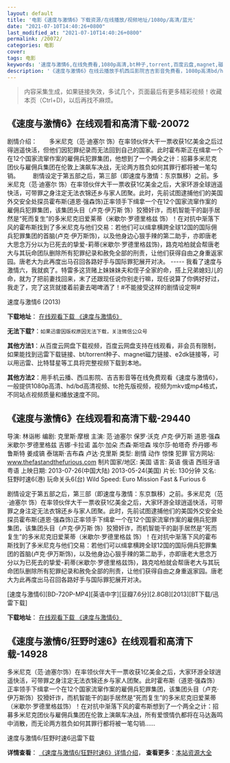 ```yaml
---
layout: default
title: '电影《速度与激情6》下载资源/在线播放/视频地址/1080p/高清/蓝光'
date: "2021-07-10T14:40:26+0800"
last_modified_at: "2021-07-10T14:40:26+0800"
permalink: /20072/
categories: 电影
cover:
tags: 电影
keywords: '速度与激情6,在线免费看,1080p高清,bt种子,torrent,百度云盘,magnet,磁力链,迅雷下载资源'
description: '《速度与激情6》在线云播放手机西瓜影院吉吉影音免费看，1080p高清bd/hd未删减完整版和tc抢先枪版，mkv/mp4格式，附带bt/torrent种子、magnet/磁力链、百度云盘、网盘资源迅雷下载链接'
---
```


>内容采集生成，如果链接失效，多试几个，页面最后有更多精彩视频！收藏本页（Ctrl+D)，以后再找不麻烦。


## 《速度与激情6》在线观看和高清下载-20072

剧情介绍：　　多米尼克（范·迪塞尔 饰）在率领伙伴大干一票收获1亿美金之后过得逍遥快活，但他们因犯罪纪录而无法回到自己的国家。此时霍布斯正在缉拿一个在12个国家流窜作案的雇佣兵犯罪集团，他想到了一个两全之计：招募多米尼克团伙与雇佣兵集团在伦敦上演飙车决战，无论两方胜负如何其罪行都将被一笔勾销。 　　剧情设定于第五部之后，第三部（即速度与激情：东京飘移）之前。多米尼克（范·迪塞尔 饰）在率领伙伴大干一票收获1亿美金之后，大家环游全球逍遥快活，可带罪之身注定无法衣锦还乡与家人团聚。此时，先前试图逮捕他们的美国外交安全处探员霍布斯(道恩·强森饰)正率领手下缉拿一个在12个国家流窜作案的雇佣兵犯罪集团，该集团头目（卢克·伊万斯 饰）狡猾奸诈，而机智能干的副手居然是“死而复生”的多米尼克旧爱莱蒂（米歇尔·罗德里格兹 饰）！在对抗中渐落下风的霍布斯找到了多米尼克与他们交易：若他们可以缉拿横跨全球12国的国际佣兵犯罪集团的首脑(卢克·伊万斯饰)，以及他身边心狠手辣的第二助手，亦即唐老大思念万分以为已死去的挚爱-莉蒂(米歇尔·罗德里格兹饰)，路克哈柏就会帮唐老大与其玩命团队删除所有犯罪纪录和赦免全部的刑责，让他们获得自由之身重返家园。唐老大为此再度出马召回各路好手与国际罪犯展开对决。 ----- 我看了速度与激情六，我就疯了。特雷多这货赌上妹妹妹夫和侄子全家的命，搭上兄弟媳妇儿的命，就为了把前妻找回来，末了还跟现任说你别走行嘛，现任说算了你俩好好过，我走了，完了这货就搂着前妻去喝啤酒了！#不能接受这样的剧情设定啊#


速度与激情6 (2013)

**下载地址**： [在线观看下载 《速度与激情6》](https://www.btbtdy.me/btdy/dy2022.html) 


**无法下载?**：`如果迅雷因版权原因无法下载，关注微信公众号 `

**其他方法1**：从百度云网盘下载视频，百度云网盘支持在线观看，非会员有限制，如果能找到迅雷下载链接、bt/torrent种子、magnet磁力链接、e2dk链接等，可以用迅雷、比特彗星等工具将完整视频下载到本地。

**其他方法2**：用手机云播、西瓜影院、吉吉影音等在线免费观看《速度与激情6》，一般提供1080p高清、hd/bd高清视频、tc抢先版视频，视频为mkv或mp4格式，不同站点视频质量和播放速度不同。


## 《速度与激情6》在线观看和高清下载-29440

导演: 林诣彬 编剧: 克里斯·摩根 主演: 范·迪塞尔 保罗·沃克 卢克·伊万斯 道恩·强森 米歇尔·罗德里格兹 吉娜·卡拉诺 盖尔·加朵 杰森·斯坦森 埃尔莎·帕塔奇 乔丹娜·布鲁斯特 姜成镐 泰瑞斯·吉布森 卢达·克里斯 类型: 剧情 动作 惊悚 犯罪 官方网站: www.thefastandthefurious.com 制片国家/地区: 美国 语言: 英语 俄语 西班牙语 粤语 上映日期: 2013-07-26(中国大陆) 2013-05-24(美国) 片长: 130分钟 又名: 狂野时速6(港) 玩命关头6(台) Wild Speed: Euro Mission Fast & Furious 6

剧情设定于第五部之后，第三部（即速度与激情：东京飘移）之前。多米尼克（范·迪塞尔 饰）在率领伙伴大干一票收获1亿美金之后，大家环游全球逍遥快活，可带罪之身注定无法衣锦还乡与家人团聚。此时，先前试图逮捕他们的美国外交安全处探员霍布斯(道恩·强森饰)正率领手下缉拿一个在12个国家流窜作案的雇佣兵犯罪集团，该集团头目（卢克·伊万斯 饰）狡猾奸诈，而机智能干的副手居然是“死而复生”的多米尼克旧爱莱蒂（米歇尔·罗德里格兹 饰）！在对抗中渐落下风的霍布斯找到了多米尼克与他们交易：若他们可以缉拿横跨全球12国的国际佣兵犯罪集团的首脑(卢克·伊万斯饰)，以及他身边心狠手辣的第二助手，亦即唐老大思念万分以为已死去的挚爱-莉蒂(米歇尔·罗德里格兹饰)，路克哈柏就会帮唐老大与其玩命团队删除所有犯罪纪录和赦免全部的刑责，让他们获得自由之身重返家园。唐老大为此再度出马召回各路好手与国际罪犯展开对决。


[速度与激情6][BD-720P-MP4][英语中字][豆瓣7.6分][2.8GB][2013][BT下载/迅雷下载]

**下载地址**： [在线观看下载 《速度与激情6》](https://www.btdx8.com/torrent/fast_furious6_2014.html) 


## 《速度与激情6/狂野时速6》在线观看和高清下载-14928

多米尼克（范·迪塞尔饰）在率领伙伴大干一票收获1亿美金之后，大家环游全球逍遥快活，可带罪之身注定无法衣锦还乡与家人团聚。此时霍布斯（道恩&middot;强森饰）正率领手下缉拿一个在12个国家流窜作案的雇佣兵犯罪集团，该集团头目（卢克·伊万斯饰）狡猾奸诈，而机智能干的副手居然是&ldquo;死而复生&rdquo;的多米尼克旧爱莱蒂（米歇尔&middot;罗德里格兹饰）！在对抗中渐落下风的霍布斯想到了一个两全之计：招募多米尼克团伙与雇佣兵集团在伦敦上演飙车决战，所有爱恨情仇都将在马达轰鸣中消散，而无论两方胜负如何其罪行都将被一笔勾销……


速度与激情6/狂野时速6迅雷下载

**详情查看**： [《速度与激情6/狂野时速6》详情介绍](/movie/14928/)， **查看更多**：[本站资源大全](/movie/t/all/)

